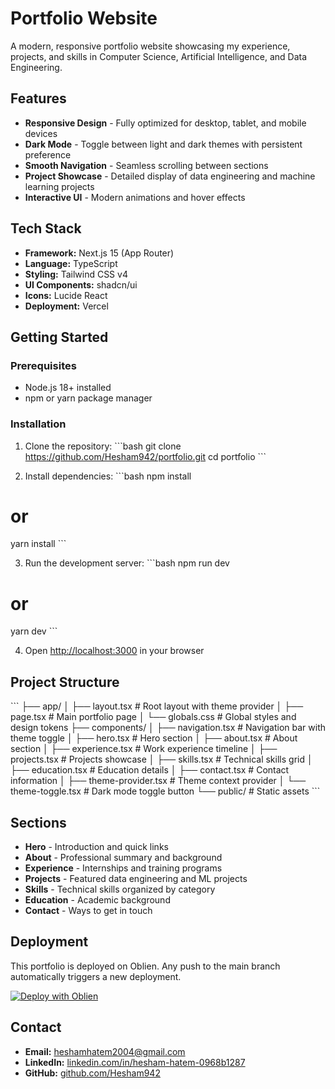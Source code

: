 # Portfolio Website

A modern, responsive portfolio website showcasing my experience, projects, and skills in Computer Science, Artificial Intelligence, and Data Engineering.

## Features

- **Responsive Design** - Fully optimized for desktop, tablet, and mobile devices
- **Dark Mode** - Toggle between light and dark themes with persistent preference
- **Smooth Navigation** - Seamless scrolling between sections
- **Project Showcase** - Detailed display of data engineering and machine learning projects
- **Interactive UI** - Modern animations and hover effects

## Tech Stack

- **Framework:** Next.js 15 (App Router)
- **Language:** TypeScript
- **Styling:** Tailwind CSS v4
- **UI Components:** shadcn/ui
- **Icons:** Lucide React
- **Deployment:** Vercel

## Getting Started

### Prerequisites

- Node.js 18+ installed
- npm or yarn package manager

### Installation

1. Clone the repository:
\`\`\`bash
git clone https://github.com/Hesham942/portfolio.git
cd portfolio
\`\`\`

2. Install dependencies:
\`\`\`bash
npm install
# or
yarn install
\`\`\`

3. Run the development server:
\`\`\`bash
npm run dev
# or
yarn dev
\`\`\`

4. Open [http://localhost:3000](http://localhost:3000) in your browser

## Project Structure

\`\`\`
├── app/
│   ├── layout.tsx          # Root layout with theme provider
│   ├── page.tsx            # Main portfolio page
│   └── globals.css         # Global styles and design tokens
├── components/
│   ├── navigation.tsx      # Navigation bar with theme toggle
│   ├── hero.tsx            # Hero section
│   ├── about.tsx           # About section
│   ├── experience.tsx      # Work experience timeline
│   ├── projects.tsx        # Projects showcase
│   ├── skills.tsx          # Technical skills grid
│   ├── education.tsx       # Education details
│   ├── contact.tsx         # Contact information
│   ├── theme-provider.tsx  # Theme context provider
│   └── theme-toggle.tsx    # Dark mode toggle button
└── public/                 # Static assets
\`\`\`

## Sections

- **Hero** - Introduction and quick links
- **About** - Professional summary and background
- **Experience** - Internships and training programs
- **Projects** - Featured data engineering and ML projects
- **Skills** - Technical skills organized by category
- **Education** - Academic background
- **Contact** - Ways to get in touch

## Deployment

This portfolio is deployed on Oblien. Any push to the main branch automatically triggers a new deployment.

[![Deploy with Oblien](https://vercel.com/button)](https:/hesham.obl.ee)


## Contact

- **Email:** heshamhatem2004@gmail.com
- **LinkedIn:** [linkedin.com/in/hesham-hatem-0968b1287](https://www.linkedin.com/in/hesham-hatem-0968b1287/)
- **GitHub:** [github.com/Hesham942](https://github.com/Hesham942)

